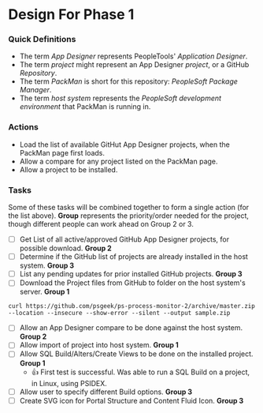 # Design For Phase 1
### Quick Definitions
* The term *App Designer* represents PeopleTools' *Application Designer*.
* The term *project* might represent an App Designer *project*, or a GitHub *Repository*.
* The term *PackMan* is short for this repository: *PeopleSoft Package Manager*.
* The term *host system* represents the *PeopleSoft development environment* that PackMan is running in.
### Actions
* Load the list of available GitHut App Designer projects, when the PackMan page first loads.
* Allow a compare for any project listed on the PackMan page.
* Allow a project to be installed.
### Tasks
Some of these tasks will be combined together to form a single action (for the list above).  **Group** represents the priority/order needed for the project, though different people can work ahead on Group 2 or 3.
* [ ] Get List of all active/approved GitHub App Designer projects, for possible download. **Group 2**
* [ ] Determine if the GitHub list of projects are already installed in the host system. **Group 3**
* [ ] List any pending updates for prior installed GitHub projects. **Group 3**
* [ ] Download the Project files  from GitHub to folder on the host system's server. **Group 1**
```
curl https://github.com/psgeek/ps-process-monitor-2/archive/master.zip --location --insecure --show-error --silent --output sample.zip
```
* [ ] Allow an App Designer compare to be done against the host system. **Group 2**
* [ ] Allow import of project into host system. **Group 1**
* [ ] Allow SQL Build/Alters/Create Views to be done on the installed project. **Group 1**
  - :+1: First test is successful.  Was able to run a SQL Build on a project, in Linux, using PSIDEX.
* [ ] Allow user to specify different Build options. **Group 3**
* [ ] Create SVG icon for Portal Structure and Content Fluid Icon. **Group 3**
